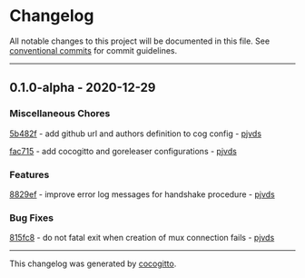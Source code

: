 # Changelog
All notable changes to this project will be documented in this file. See [conventional commits](https://www.conventionalcommits.org/) for commit guidelines.

- - -
## 0.1.0-alpha - 2020-12-29


### Miscellaneous Chores

[5b482f](https://github.com/pjvds/tunl/commit/5b482f7dc4baaa950edb823967c5de550532ee8a) - add github url and authors definition to cog config - [pjvds](https://github.com/pjvds)

[fac715](https://github.com/pjvds/tunl/commit/fac7158bd38f90839c9b1dd3478789cdebefae86) - add cocogitto and goreleaser configurations - [pjvds](https://github.com/pjvds)


### Features

[8829ef](https://github.com/pjvds/tunl/commit/8829ef5e5d3e74d2982e49db1fdc5b1375af3d86) - improve error log messages for handshake procedure - [pjvds](https://github.com/pjvds)


### Bug Fixes

[815fc8](https://github.com/pjvds/tunl/commit/815fc83e9a2eeb775d4db786d9457fbc48b7d148) - do not fatal exit when creation of mux connection fails - [pjvds](https://github.com/pjvds)


- - -

This changelog was generated by [cocogitto](https://github.com/oknozor/cocogitto).